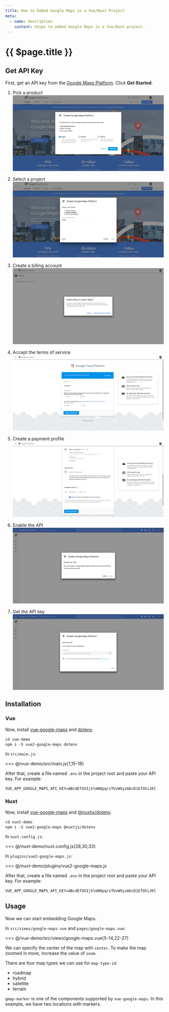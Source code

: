 ```yaml
---
title: How to Embed Google Maps in a Vue/Nuxt Project
meta:
  - name: description
    content: Steps to embed Google Maps in a Vue/Nuxt project.
---
```


# {{ $page.title }}

<start-tutorial demo="google-maps"/>

## Get API Key

First, get an API key from the [Google Maps Platform](https://cloud.google.com/maps-platform/). Click **Get Started**.

1.  Pick a product ![Pick product](../img/gmaps-1-pick-product.png)

2.  Select a project ![Select project](../img/gmaps-2-select-project.png)

3.  Create a billing account ![Create billing account](../img/gmaps-3-create-billing-account.png)

4.  Accept the terms of service ![Accept terms](../img/gmaps-4-accept-terms.png)

5.  Create a payment profile ![Create payment profile](../img/gmaps-5-create-payment-profile.png)

6.  Enable the API ![Enable API](../img/gmaps-6-enable-api.png)

7.  Get the API key ![Get API key](../img/gmaps-7-get-api-key.png)

## Installation

### Vue

Now, install [vue-google-maps](https://github.com/xkjyeah/vue-google-maps) and [dotenv](https://github.com/motdotla/dotenv).

```bash{2}
cd vue-demo
npm i -S vue2-google-maps dotenv
```

In `src/main.js`:

<<< @/vue-demo/src/main.js{1,15-18}

After that, create a file named `.env` in the project root and paste your API key. For example:

```env
VUE_APP_GOOGLE_MAPS_API_KEY=ABcdEfGhIjklmNOpqrsTUvWXyzAbcD1EfGhiJKl
```

### Nuxt

Now, install [vue-google-maps](https://github.com/xkjyeah/vue-google-maps) and [@nuxtjs/dotenv](https://github.com/nuxt-community/dotenv-module).

```bash{2}
cd nuxt-demo
npm i -S vue2-google-maps @nuxtjs/dotenv
```

In `nuxt.config.js`:

<<< @/nuxt-demo/nuxt.config.js{28,30,33}

In `plugins/vue2-google-maps.js`:

<<< @/nuxt-demo/plugins/vue2-google-maps.js

After that, create a file named `.env` in the project root and paste your API key. For example:

```env
VUE_APP_GOOGLE_MAPS_API_KEY=ABcdEfGhIjklmNOpqrsTUvWXyzAbcD1EfGhiJKl
```

## Usage

Now we can start embedding Google Maps.

In `src/views/google-maps.vue` and `pages/google-maps.vue`:

<<< @/vue-demo/src/views/google-maps.vue{5-14,22-27}

We can specify the center of the map with `center`. To make the map zoomed in more, increase the value of `zoom`.

There are four map types we can use for `map-type-id`:

- roadmap
- hybrid
- satellite
- terrain

`gmap-marker` is one of the components supported by `vue-google-maps`. In this example, we have two locations with markers.
